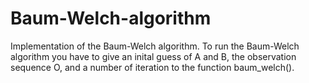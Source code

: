 # Baum-Welch-algorithm
Implementation of the Baum-Welch algorithm. 
To run the Baum-Welch algorithm you have to give an inital guess of A and B, the observation sequence O, and a number of iteration to the function baum_welch().
